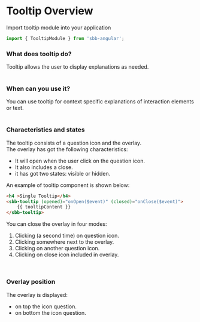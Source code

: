 # Tooltip Overview

Import tooltip module into your application

```ts
import { TooltipModule } from 'sbb-angular';
```

### What does tooltip do?

Tooltip allows the user to display explanations as needed.
<br/>
<br/>

### When can you use it?

You can use tooltip for context specific explanations of interaction elements or text.
<br/>
<br/>

### Characteristics and states

The tooltip consists of a question icon and the overlay. <br/>
The overlay has got the following characteristics:

* It will open when the user click on the question icon. <br/> 
* It also includes a close.
* it has got two states: visible or hidden.

An example of tooltip component is shown below:
```html
<h4 >Single Tooltip</h4>
<sbb-tooltip (opened)="onOpen($event)" (closed)="onClose($event)">
    {{ tooltipContent }}
</sbb-tooltip>
```

You can close the overlay in four modes:
1. Clicking (a second time) on question icon.
2. Clicking somewhere next to the overlay.
3. Clicking on another question icon.
4. Clicking on close icon included in overlay.
<br/>

### Overlay position
The overlay is displayed:
* on top the icon question.
* on bottom the icon question.







